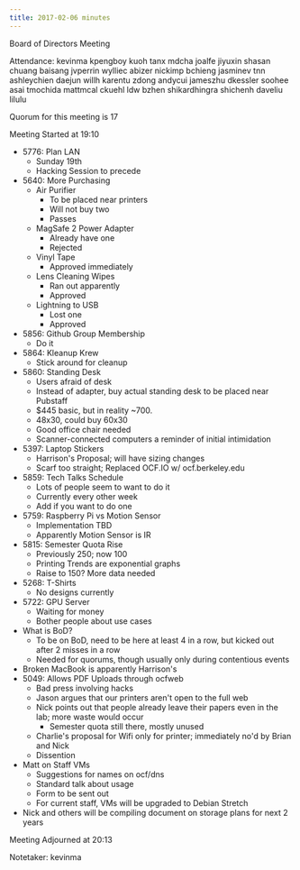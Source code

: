 ```yaml
---
title: 2017-02-06 minutes
---
```

Board of Directors Meeting

Attendance:
kevinma
kpengboy
kuoh
tanx
mdcha
joalfe
jiyuxin
shasan
chuang
baisang
jvperrin
wylliec
abizer
nickimp
bchieng
jasminev
tnn
ashleychien
daejun
willh
karentu
zdong
andycui
jameszhu
dkessler
soohee
asai
tmochida
mattmcal
ckuehl
ldw
bzhen
shikardhingra
shichenh
daveliu
lilulu

Quorum for this meeting is 17

Meeting Started at 19:10

* 5776: Plan LAN
  * Sunday 19th
  * Hacking Session to precede
* 5640: More Purchasing
  * Air Purifier
    * To be placed near printers
    * Will not buy two
    * Passes
  * MagSafe 2 Power Adapter
    * Already have one
    * Rejected
  * Vinyl Tape
    * Approved immediately
  * Lens Cleaning Wipes
    * Ran out apparently
    * Approved
  * Lightning to USB
    * Lost one
    * Approved
* 5856: Github Group Membership
  * Do it
* 5864: Kleanup Krew
  * Stick around for cleanup
* 5860: Standing Desk
  * Users afraid of desk
  * Instead of adapter, buy actual standing desk to be placed near Pubstaff
  * $445 basic, but in reality ~700.
  * 48x30, could buy 60x30
  * Good office chair needed
  * Scanner-connected computers a reminder of initial intimidation
* 5397: Laptop Stickers
  * Harrison's Proposal; will have sizing changes
  * Scarf too straight; Replaced OCF.IO w/ ocf.berkeley.edu
* 5859: Tech Talks Schedule
  * Lots of people seem to want to do it
  * Currently every other week
  * Add if you want to do one
* 5759: Raspberry Pi vs Motion Sensor
  * Implementation TBD
  * Apparently Motion Sensor is IR
* 5815: Semester Quota Rise
  * Previously 250; now 100
  * Printing Trends are exponential graphs
  * Raise to 150? More data needed
* 5268: T-Shirts
  * No designs currently
* 5722: GPU Server
  * Waiting for money
  * Bother people about use cases
* What is BoD?
  * To be on BoD, need to be here at least 4 in a row, but kicked out after 2 misses in a row
  * Needed for quorums, though usually only during contentious events
* Broken MacBook is apparently Harrison's
* 5049: Allows PDF Uploads through ocfweb
  * Bad press involving hacks
  * Jason argues that our printers aren't open to the full web
  * Nick points out that people already leave their papers even in the lab; more waste would occur
    * Semester quota still there, mostly unused
  * Charlie's proposal for Wifi only for printer; immediately no'd by Brian and Nick
  * Dissention
* Matt on Staff VMs
  * Suggestions for names on ocf/dns
  * Standard talk about usage
  * Form to be sent out
  * For current staff, VMs will be upgraded to Debian Stretch
* Nick and others will be compiling document on storage plans for next 2 years

Meeting Adjourned at 20:13

Notetaker: kevinma
